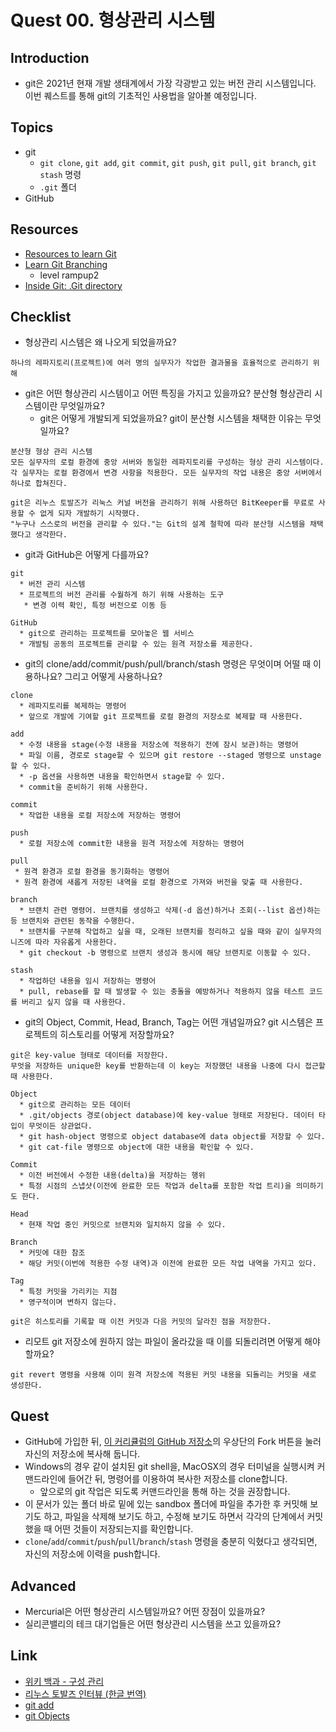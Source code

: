 # Quest 00. 형상관리 시스템

## Introduction
* git은 2021년 현재 개발 생태계에서 가장 각광받고 있는 버전 관리 시스템입니다. 이번 퀘스트를 통해 git의 기초적인 사용법을 알아볼 예정입니다.

## Topics
* git
  * `git clone`, `git add`, `git commit`, `git push`, `git pull`, `git branch`, `git stash` 명령
  * `.git` 폴더
* GitHub

## Resources
* [Resources to learn Git](https://try.github.io)
* [Learn Git Branching](https://learngitbranching.js.org/?locale=ko)
  - level rampup2
* [Inside Git: .Git directory](https://githowto.com/git_internals_git_directory)

## Checklist
* 형상관리 시스템은 왜 나오게 되었을까요?
```
하나의 레파지토리(프로젝트)에 여러 명의 실무자가 작업한 결과물을 효율적으로 관리하기 위해
```
* git은 어떤 형상관리 시스템이고 어떤 특징을 가지고 있을까요? 분산형 형상관리 시스템이란 무엇일까요?
  * git은 어떻게 개발되게 되었을까요? git이 분산형 시스템을 채택한 이유는 무엇일까요?
```
분산형 형상 관리 시스템
모든 실무자의 로컬 환경에 중앙 서버와 동일한 레파지토리를 구성하는 형상 관리 시스템이다.
각 실무자는 로컬 환경에서 변경 사항을 적용한다. 모든 실무자의 작업 내용은 중앙 서버에서 하나로 합쳐진다.

git은 리누스 토발즈가 리눅스 커널 버전을 관리하기 위해 사용하던 BitKeeper를 무료로 사용할 수 없게 되자 개발하기 시작했다. 
"누구나 스스로의 버전을 관리할 수 있다."는 Git의 설계 철학에 따라 분산형 시스템을 채택했다고 생각한다.
```
* git과 GitHub은 어떻게 다를까요?
```
git
  * 버전 관리 시스템
  * 프로젝트의 버전 관리를 수월하게 하기 위해 사용하는 도구
   * 변경 이력 확인, 특정 버전으로 이동 등

GitHub
  * git으로 관리하는 프로젝트를 모아놓은 웹 서비스
  * 개발팀 공동의 프로젝트를 관리할 수 있는 원격 저장소를 제공한다.
```
* git의 clone/add/commit/push/pull/branch/stash 명령은 무엇이며 어떨 때 이용하나요? 그리고 어떻게 사용하나요?
```
clone
  * 레파지토리를 복제하는 명령어
  * 앞으로 개발에 기여할 git 프로젝트를 로컬 환경의 저장소로 복제할 때 사용한다.

add
  * 수정 내용을 stage(수정 내용을 저장소에 적용하기 전에 잠시 보관)하는 명령어
  * 파일 이름, 경로로 stage할 수 있으며 git restore --staged 명령으로 unstage할 수 있다. 
  * -p 옵션을 사용하면 내용을 확인하면서 stage할 수 있다.
  * commit을 준비하기 위해 사용한다.

commit
  * 작업한 내용을 로컬 저장소에 저장하는 명령어

push
  * 로컬 저장소에 commit한 내용을 원격 저장소에 저장하는 명령어

pull
 * 원격 환경과 로컬 환경을 동기화하는 명령어
 * 원격 환경에 새롭게 저장된 내역을 로컬 환경으로 가져와 버전을 맞출 때 사용한다.

branch
  * 브랜치 관련 명령어. 브랜치를 생성하고 삭제(-d 옵션)하거나 조회(--list 옵션)하는 등 브랜치와 관련된 동작을 수행한다.
  * 브랜치를 구분해 작업하고 싶을 때, 오래된 브랜치를 정리하고 싶을 때와 같이 실무자의 니즈에 따라 자유롭게 사용한다.
  * git checkout -b 명령으로 브랜치 생성과 동시에 해당 브랜치로 이동할 수 있다.

stash
  * 작업하던 내용을 임시 저장하는 명령어
  * pull, rebase를 할 때 발생할 수 있는 충돌을 예방하거나 적용하지 않을 테스트 코드를 버리고 싶지 않을 때 사용한다.
```
* git의 Object, Commit, Head, Branch, Tag는 어떤 개념일까요? git 시스템은 프로젝트의 히스토리를 어떻게 저장할까요?
```
git은 key-value 형태로 데이터를 저장한다.
무엇을 저장하든 unique한 key를 반환하는데 이 key는 저장했던 내용을 나중에 다시 접근할 때 사용한다.

Object
  * git으로 관리하는 모든 데이터
  * .git/objects 경로(object database)에 key-value 형태로 저장된다. 데이터 타입이 무엇이든 상관없다.
  * git hash-object 명령으로 object database에 data object를 저장할 수 있다.
  * git cat-file 명령으로 object에 대한 내용을 확인할 수 있다.

Commit
  * 이전 버전에서 수정한 내용(delta)을 저장하는 행위
  * 특정 시점의 스냅샷(이전에 완료한 모든 작업과 delta를 포함한 작업 트리)을 의미하기도 한다. 

Head
  * 현재 작업 중인 커밋으로 브랜치와 일치하지 않을 수 있다.

Branch
  * 커밋에 대한 참조
  * 해당 커밋(이번에 적용한 수정 내역)과 이전에 완료한 모든 작업 내역을 가지고 있다.

Tag
  * 특정 커밋을 가리키는 지점
  * 영구적이며 변하지 않는다.

git은 히스토리를 기록할 때 이전 커밋과 다음 커밋의 달라진 점을 저장한다.
```
* 리모트 git 저장소에 원하지 않는 파일이 올라갔을 때 이를 되돌리려면 어떻게 해야 할까요?
```
git revert 명령을 사용해 이미 원격 저장소에 적용된 커밋 내용을 되돌리는 커밋을 새로 생성한다.
```

## Quest
* GitHub에 가입한 뒤, [이 커리큘럼의 GitHub 저장소](https://github.com/KnowRe-Dev/WebDevCurriculum)의 우상단의 Fork 버튼을 눌러 자신의 저장소에 복사해 둡니다.
* Windows의 경우 같이 설치된 git shell을, MacOSX의 경우 터미널을 실행시켜 커맨드라인에 들어간 뒤, 명령어를 이용하여 복사한 저장소를 clone합니다.
  * 앞으로의 git 작업은 되도록 커맨드라인을 통해 하는 것을 권장합니다.
* 이 문서가 있는 폴더 바로 밑에 있는 sandbox 폴더에 파일을 추가한 후 커밋해 보기도 하고, 파일을 삭제해 보기도 하고, 수정해 보기도 하면서 각각의 단계에서 커밋했을 때 어떤 것들이 저장되는지를 확인합니다.
* `clone`/`add`/`commit`/`push`/`pull`/`branch`/`stash` 명령을 충분히 익혔다고 생각되면, 자신의 저장소에 이력을 push합니다.

## Advanced
* Mercurial은 어떤 형상관리 시스템일까요? 어떤 장점이 있을까요?
* 실리콘밸리의 테크 대기업들은 어떤 형상관리 시스템을 쓰고 있을까요?

## Link
* [위키 백과 - 구성 관리](https://ko.wikipedia.org/wiki/%EA%B5%AC%EC%84%B1_%EA%B4%80%EB%A6%AC)
* [리누스 토발즈 인터뷰 (한글 번역)](https://sjp38.github.io/ko/post/torvalds_interview_for_30th_anniversary_of_linux_kernel_part1/)
* [git add](https://www.daleseo.com/git-add/)
* [git Objects](https://git-scm.com/book/en/v2/Git-Internals-Git-Objects)
